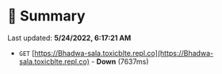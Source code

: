 # 📖 Summary
Last updated: **5/24/2022, 6:17:21 AM**

- `GET` [https://Bhadwa-sala.toxicblte.repl.co](https://Bhadwa-sala.toxicblte.repl.co) - **Down** (7637ms)

